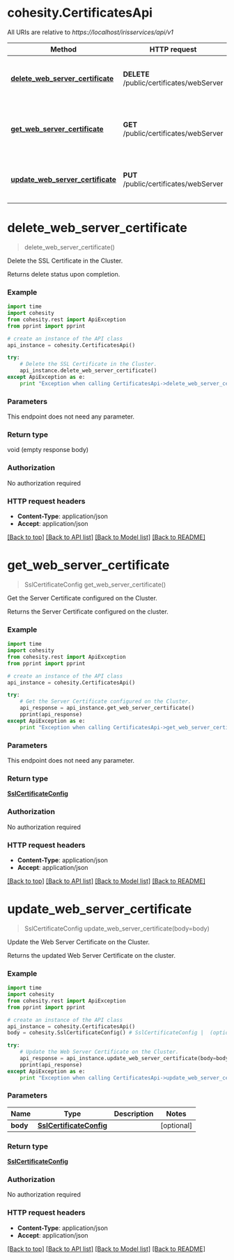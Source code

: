 # cohesity.CertificatesApi

All URIs are relative to *https://localhost/irisservices/api/v1*

Method | HTTP request | Description
------------- | ------------- | -------------
[**delete_web_server_certificate**](CertificatesApi.md#delete_web_server_certificate) | **DELETE** /public/certificates/webServer | Delete the SSL Certificate in the Cluster.
[**get_web_server_certificate**](CertificatesApi.md#get_web_server_certificate) | **GET** /public/certificates/webServer | Get the Server Certificate configured on the Cluster.
[**update_web_server_certificate**](CertificatesApi.md#update_web_server_certificate) | **PUT** /public/certificates/webServer | Update the Web Server Certificate on the Cluster.


# **delete_web_server_certificate**
> delete_web_server_certificate()

Delete the SSL Certificate in the Cluster.

Returns delete status upon completion.

### Example 
```python
import time
import cohesity
from cohesity.rest import ApiException
from pprint import pprint

# create an instance of the API class
api_instance = cohesity.CertificatesApi()

try: 
    # Delete the SSL Certificate in the Cluster.
    api_instance.delete_web_server_certificate()
except ApiException as e:
    print "Exception when calling CertificatesApi->delete_web_server_certificate: %s\n" % e
```

### Parameters
This endpoint does not need any parameter.

### Return type

void (empty response body)

### Authorization

No authorization required

### HTTP request headers

 - **Content-Type**: application/json
 - **Accept**: application/json

[[Back to top]](#) [[Back to API list]](../README.md#documentation-for-api-endpoints) [[Back to Model list]](../README.md#documentation-for-models) [[Back to README]](../README.md)

# **get_web_server_certificate**
> SslCertificateConfig get_web_server_certificate()

Get the Server Certificate configured on the Cluster.

Returns the Server Certificate configured on the cluster.

### Example 
```python
import time
import cohesity
from cohesity.rest import ApiException
from pprint import pprint

# create an instance of the API class
api_instance = cohesity.CertificatesApi()

try: 
    # Get the Server Certificate configured on the Cluster.
    api_response = api_instance.get_web_server_certificate()
    pprint(api_response)
except ApiException as e:
    print "Exception when calling CertificatesApi->get_web_server_certificate: %s\n" % e
```

### Parameters
This endpoint does not need any parameter.

### Return type

[**SslCertificateConfig**](SslCertificateConfig.md)

### Authorization

No authorization required

### HTTP request headers

 - **Content-Type**: application/json
 - **Accept**: application/json

[[Back to top]](#) [[Back to API list]](../README.md#documentation-for-api-endpoints) [[Back to Model list]](../README.md#documentation-for-models) [[Back to README]](../README.md)

# **update_web_server_certificate**
> SslCertificateConfig update_web_server_certificate(body=body)

Update the Web Server Certificate on the Cluster.

Returns the updated Web Server Certificate on the cluster.

### Example 
```python
import time
import cohesity
from cohesity.rest import ApiException
from pprint import pprint

# create an instance of the API class
api_instance = cohesity.CertificatesApi()
body = cohesity.SslCertificateConfig() # SslCertificateConfig |  (optional)

try: 
    # Update the Web Server Certificate on the Cluster.
    api_response = api_instance.update_web_server_certificate(body=body)
    pprint(api_response)
except ApiException as e:
    print "Exception when calling CertificatesApi->update_web_server_certificate: %s\n" % e
```

### Parameters

Name | Type | Description  | Notes
------------- | ------------- | ------------- | -------------
 **body** | [**SslCertificateConfig**](SslCertificateConfig.md)|  | [optional] 

### Return type

[**SslCertificateConfig**](SslCertificateConfig.md)

### Authorization

No authorization required

### HTTP request headers

 - **Content-Type**: application/json
 - **Accept**: application/json

[[Back to top]](#) [[Back to API list]](../README.md#documentation-for-api-endpoints) [[Back to Model list]](../README.md#documentation-for-models) [[Back to README]](../README.md)

